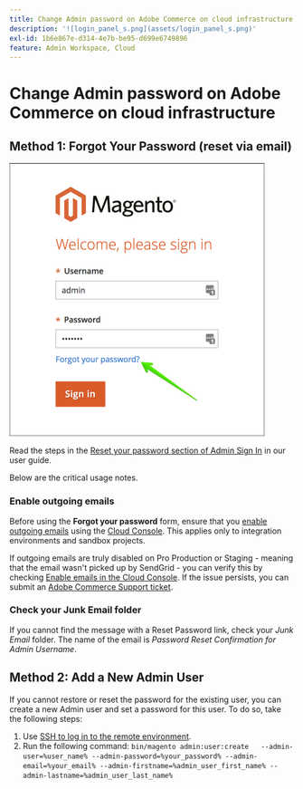 ```yaml
---
title: Change Admin password on Adobe Commerce on cloud infrastructure
description: '![login_panel_s.png](assets/login_panel_s.png)'
exl-id: 1b6e867e-d314-4e7b-be95-d699e6749896
feature: Admin Workspace, Cloud
---
```

# Change Admin password on Adobe Commerce on cloud infrastructure

## Method 1: Forgot Your Password (reset via email)

![login_panel_s.png](assets/login_panel_s.png)

Read the steps in the [Reset your password section of Admin Sign In](https://experienceleague.adobe.com/docs/commerce-admin/start/admin/admin-signin.html#admin-sign-in) in our user guide.

Below are the critical usage notes.

### Enable outgoing emails

Before using the **Forgot your password** form, ensure that you [enable outgoing emails](https://experienceleague.adobe.com/docs/commerce-cloud-service/user-guide/project/outgoing-emails.html) using the [Cloud Console](https://experienceleague.adobe.com/docs/commerce-cloud-service/user-guide/project/overview.html). This applies only to integration environments and sandbox projects. 

If outgoing emails are truly disabled on Pro Production or Staging - meaning that the email wasn't picked up by SendGrid - you can verify this by checking [Enable emails in the Cloud Console](https://experienceleague.adobe.com/en/docs/commerce-on-cloud/user-guide/project/outgoing-emails#enable-emails-in-the-cli). If the issue persists, you can submit an [Adobe Commerce Support ticket](https://experienceleague.adobe.com/en/docs/commerce-knowledge-base/kb/help-center-guide/magento-help-center-user-guide).

### Check your Junk Email folder

If you cannot find the message with a Reset Password link, check your *Junk Email* folder. The name of the email is *Password Reset Confirmation for Admin Username*.

## Method 2: Add a New Admin User

If you cannot restore or reset the password for the existing user, you can create a new Admin user and set a password for this user. To do so, take the following steps:

1. Use [SSH to log in to the remote environment](https://experienceleague.adobe.com/docs/commerce-cloud-service/user-guide/develop/secure-connections.html).
1. Run the following command: `bin/magento admin:user:create   --admin-user=%user_name% --admin-password=%your_password% --admin-email=%your_email% --admin-firstname=%admin_user_first_name% --admin-lastname=%admin_user_last_name%`
